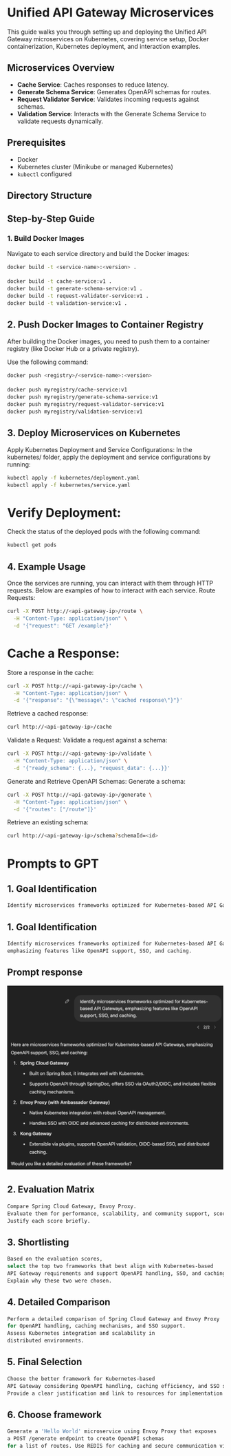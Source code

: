 # Unified API Gateway Microservices

This guide walks you through setting up and deploying the Unified API Gateway microservices on Kubernetes, covering service setup, Docker containerization, Kubernetes deployment, and interaction examples.

## Microservices Overview

- **Cache Service**: Caches responses to reduce latency.
- **Generate Schema Service**: Generates OpenAPI schemas for routes.
- **Request Validator Service**: Validates incoming requests against schemas.
- **Validation Service**: Interacts with the Generate Schema Service to validate requests dynamically.

## Prerequisites

- Docker
- Kubernetes cluster (Minikube or managed Kubernetes)
- `kubectl` configured

## Directory Structure


## Step-by-Step Guide

### 1. Build Docker Images

Navigate to each service directory and build the Docker images:

```bash
docker build -t <service-name>:<version> .

docker build -t cache-service:v1 .
docker build -t generate-schema-service:v1 .
docker build -t request-validator-service:v1 .
docker build -t validation-service:v1 .
```

## 2. Push Docker Images to Container Registry

After building the Docker images, you need to push them to a container registry (like Docker Hub or a private registry).

Use the following command:

```bash
docker push <registry>/<service-name>:<version>

docker push myregistry/cache-service:v1
docker push myregistry/generate-schema-service:v1
docker push myregistry/request-validator-service:v1
docker push myregistry/validation-service:v1

```
## 3. Deploy Microservices on Kubernetes
Apply Kubernetes Deployment and Service Configurations:
In the kubernetes/ folder, apply the deployment and service configurations by running:
```bash
kubectl apply -f kubernetes/deployment.yaml
kubectl apply -f kubernetes/service.yaml
```

# Verify Deployment:
Check the status of the deployed pods with the following command:
```bash
kubectl get pods
```

## 4. Example Usage
Once the services are running, you can interact with them through HTTP requests. Below are examples of how to interact with each service.
Route Requests:
```bash 
curl -X POST http://<api-gateway-ip>/route \
  -H "Content-Type: application/json" \
  -d '{"request": "GET /example"}'
```

# Cache a Response:
Store a response in the cache:
```bash 
curl -X POST http://<api-gateway-ip>/cache \
  -H "Content-Type: application/json" \
  -d '{"response": "{\"message\": \"cached response\"}"}'
```
Retrieve a cached response:
```bash 
curl http://<api-gateway-ip>/cache
```

Validate a Request:
Validate a request against a schema:
```bash 
curl -X POST http://<api-gateway-ip>/validate \
  -H "Content-Type: application/json" \
  -d '{"ready_schema": {...}, "request_data": {...}}'
```

Generate and Retrieve OpenAPI Schemas:
Generate a schema:

```bash 
curl -X POST http://<api-gateway-ip>/generate \
  -H "Content-Type: application/json" \
  -d '{"routes": ["/route"]}'
```

Retrieve an existing schema:
```bash
curl http://<api-gateway-ip>/schema?schemaId=<id>
```
# Prompts to GPT
## 1. Goal Identification
```bash
Identify microservices frameworks optimized for Kubernetes-based API Gateways, emphasizing features like OpenAPI support, SSO, and caching.
```

## 1. Goal Identification
```bash
Identify microservices frameworks optimized for Kubernetes-based API Gateways, 
emphasizing features like OpenAPI support, SSO, and caching.
```
## Prompt response
![GitHub Image](/hackathon/pics/prompt_1.png)

## 2. Evaluation Matrix
```bash
Compare Spring Cloud Gateway, Envoy Proxy. 
Evaluate them for performance, scalability, and community support, scoring each from 1 to 5. 
Justify each score briefly.
```

## 3. Shortlisting
```bash
Based on the evaluation scores, 
select the top two frameworks that best align with Kubernetes-based 
API Gateway requirements and support OpenAPI handling, SSO, and caching. 
Explain why these two were chosen.
```

## 4. Detailed Comparison
```bash
Perform a detailed comparison of Spring Cloud Gateway and Envoy Proxy 
for OpenAPI handling, caching mechanisms, and SSO support. 
Assess Kubernetes integration and scalability in 
distributed environments.
```

## 5. Final Selection
```bash
Choose the better framework for Kubernetes-based 
API Gateway considering OpenAPI handling, caching efficiency, and SSO support. 
Provide a clear justification and link to resources for implementation.
```

## 6. Choose framework
```bash
Generate a 'Hello World' microservice using Envoy Proxy that exposes 
a POST /generate endpoint to create OpenAPI schemas 
for a list of routes. Use REDIS for caching and secure communication via OIDC.
```

